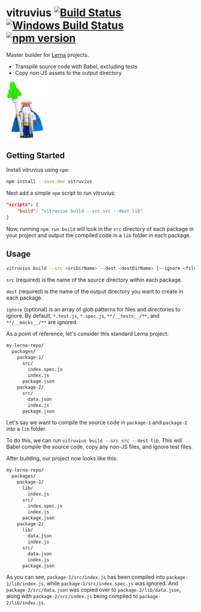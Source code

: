 # vitruvius [![Build Status](https://travis-ci.org/thomashuston/vitruvius.svg?branch=master)](https://travis-ci.org/thomashuston/vitruvius) [![Windows Build Status](https://ci.appveyor.com/api/projects/status/5prw8lfj8vvetdp7/branch/master?svg=true)](https://ci.appveyor.com/project/thomashuston/vitruvius/branch/master) [![npm version](https://badge.fury.io/js/vitruvius.svg)](http://badge.fury.io/js/vitruvius)

Master builder for [Lerna](https://lernajs.io/) projects.

- Transpile source code with Babel, excluding tests
- Copy non-JS assets to the output directory

<img src="docs/img/vitruvius.png" width="100">

## Getting Started

Install vitruvius using `npm`:

```sh
npm install --save-dev vitruvius
```

Next add a simple `npm` script to run vitruvius:

```json
"scripts": {
    "build": "vitruvius build --src src --dest lib"
}
```

Now, running `npm run build` will look in the `src` directory of each package in your project and output the compiled code in a `lib` folder in each package.

## Usage

```sh
vitruvius build --src <srcDirName> --dest <destDirName> [--ignore <fileGlobPatterns>]
```

`src` (required) is the name of the source directory within each package.

`dest` (required) is the name of the output directory you want to create in each package.

`ignore` (optional) is an array of glob patterns for files and directories to ignore. By default, `*.test.js`, `*.spec.js`, `**/__tests__/**`, and `**/__mocks__/**` are ignored.

As a point of reference, let's consider this standard Lerna project:

```
my-lerna-repo/
  packages/
    package-1/
      src/
        index.spec.js
        index.js
      package.json
    package-2/
      src/
        data.json
        index.js
      package.json
```

Let's say we want to compile the source code in `package-1` and `package-2` into a `lib` folder.

To do this, we can run `vitruvius build --src src --dest lib`. This will Babel compile the source code, copy any non-JS files, and ignore test files.

After building, our project now looks like this:

```
my-lerna-repo/
  packages/
    package-1/
      lib/
        index.js
      src/
        index.spec.js
        index.js
      package.json
    package-2/
      lib/
        data.json
        index.js
      src/
        data.json
        index.js
      package.json
```

As you can see, `package-1/src/index.js` has been compiled into `package-1/lib/index.js`, while `package-1/src/index.spec.js` was ignored. And `package-2/src/data.json` was copied over to `package-2/lib/data.json`, along with `package-2/src/index.js` being compiled to `package-2/lib/index.js`.
